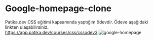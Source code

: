 # Google-homepage-clone
Patika.dev CSS eğitimi kapsamında yaptığım ödevdir. Ödeve aşağıdaki linkten ulaşabilirsiniz.  
https://app.patika.dev/courses/css/cssodev3
![google-homepage](https://user-images.githubusercontent.com/99427828/181610353-25530b67-92f0-46b1-807a-f95ec32948a0.png)
